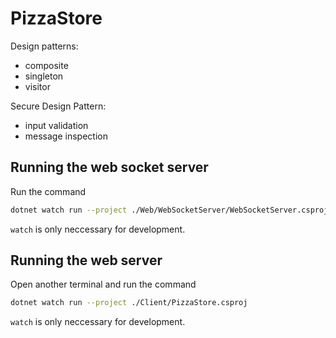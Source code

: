# PizzaStore
Design patterns: 
 - composite
 - singleton
 - visitor

Secure Design Pattern: 
 - input validation
 - message inspection

## Running the web socket server
Run the command
```sh
dotnet watch run --project ./Web/WebSocketServer/WebSocketServer.csproj
```
`watch` is only neccessary for development.

## Running the web server
Open another terminal and run the command
```sh
dotnet watch run --project ./Client/PizzaStore.csproj
```
`watch` is only neccessary for development.
